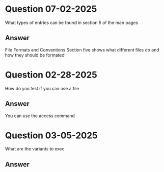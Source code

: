 # Question 07-02-2025
What types of entries can be found in section 5 of the man pages

## Answer
File Formats and Conventions
Section five shows what different files do and how they should be formated

# Question 02-28-2025
How do you test if you can use a file

## Answer
You can use the access command

# Question 03-05-2025
What are the variants to exec

## Answer

